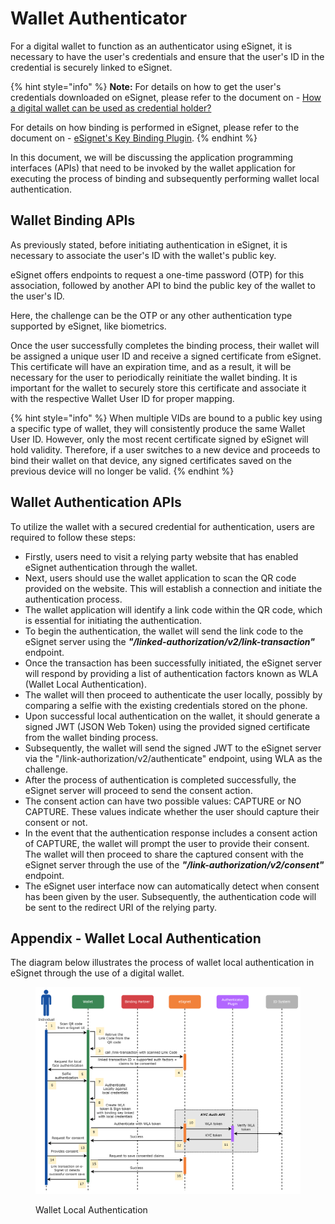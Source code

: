 # Wallet Authenticator

For a digital wallet to function as an authenticator using eSignet, it is necessary to have the user's credentials and ensure that the user's ID in the credential is securely linked to eSignet.

{% hint style="info" %}
**Note:** For details on how to get the user's credentials downloaded on eSignet, please refer to the document on - [How a digital wallet can be used as credential holder?](credential-holder.md)

For details on how binding is performed in eSignet, please refer to the document on - [eSignet's Key Binding Plugin](../key-binder.md).
{% endhint %}

In this document, we will be discussing the application programming interfaces (APIs) that need to be invoked by the wallet application for executing the process of binding and subsequently performing wallet local authentication.

## Wallet Binding APIs

As previously stated, before initiating authentication in eSignet, it is necessary to associate the user's ID with the wallet's public key.

eSignet offers endpoints to request a one-time password (OTP) for this association, followed by another API to bind the public key of the wallet to the user's ID.

Here, the challenge can be the OTP or any other authentication type supported by eSignet, like biometrics.

Once the user successfully completes the binding process, their wallet will be assigned a unique user ID and receive a signed certificate from eSignet. This certificate will have an expiration time, and as a result, it will be necessary for the user to periodically reinitiate the wallet binding. It is important for the wallet to securely store this certificate and associate it with the respective Wallet User ID for proper mapping.

{% hint style="info" %}
When multiple VIDs are bound to a public key using a specific type of wallet, they will consistently produce the same Wallet User ID. However, only the most recent certificate signed by eSignet will hold validity. Therefore, if a user switches to a new device and proceeds to bind their wallet on that device, any signed certificates saved on the previous device will no longer be valid.
{% endhint %}

## Wallet Authentication APIs

To utilize the wallet with a secured credential for authentication, users are required to follow these steps:

* Firstly, users need to visit a relying party website that has enabled eSignet authentication through the wallet.
* Next, users should use the wallet application to scan the QR code provided on the website. This will establish a connection and initiate the authentication process.
* The wallet application will identify a link code within the QR code, which is essential for initiating the authentication.
* To begin the authentication, the wallet will send the link code to the eSignet server using the _**"/linked-authorization/v2/link-transaction"**_ endpoint.
* Once the transaction has been successfully initiated, the eSignet server will respond by providing a list of authentication factors known as WLA (Wallet Local Authentication).
* The wallet will then proceed to authenticate the user locally, possibly by comparing a selfie with the existing credentials stored on the phone.
* Upon successful local authentication on the wallet, it should generate a signed JWT (JSON Web Token) using the provided signed certificate from the wallet binding process.
* Subsequently, the wallet will send the signed JWT to the eSignet server via the "/link-authorization/v2/authenticate" endpoint, using WLA as the challenge.
* After the process of authentication is completed successfully, the eSignet server will proceed to send the consent action.
* The consent action can have two possible values: CAPTURE or NO CAPTURE. These values indicate whether the user should capture their consent or not.
* In the event that the authentication response includes a consent action of CAPTURE, the wallet will prompt the user to provide their consent. The wallet will then proceed to share the captured consent with the eSignet server through the use of the _**"/link-authorization/v2/consent"**_ endpoint.
* The eSignet user interface now can automatically detect when consent has been given by the user. Subsequently, the authentication code will be sent to the redirect URI of the relying party.

## Appendix - Wallet Local Authentication

The diagram below illustrates the process of wallet local authentication in eSignet through the use of a digital wallet.

<figure><img src="../../../../.gitbook/assets/activity-diagrams-wallet-authentication.png" alt=""><figcaption><p>Wallet Local Authentication</p></figcaption></figure>
